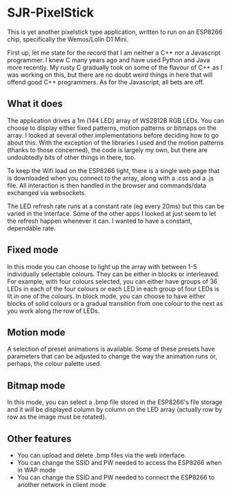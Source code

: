# SJR-PixelStick
This is yet another pixelstick type application, written to run on an ESP8266 chip, specifically the Wemos/Lolin D1 Mini. 

First up, let me state for the record that I am neither a C++ nor a Javascript programmer. I knew C many years ago and have used Python and Java more recently. My rusty C gradually took on some of the flavour of C++ as I was working on this, but there are no doubt weird things in here that will offend good C++ programmers. As for the Javascript, all bets are off.

## What it does

The application drives a 1m (144 LED) array of WS2812B RGB LEDs. You can choose to display either fixed patterns, motion patterns or bitmaps on the array. I looked at several other implementations before deciding how to go about this. With the exception of the libraries I used and the motion patterns (thanks to those concerned), the code is largely my own, but there are undoubtedly bits of other things in there, too.

To keep the Wifi load on the ESP8266 light, there is a single web page that is downloaded when you connect to the array, along with a .css and a .js file. All interaction is then handled in the browser and commands/data exchanged via websockets.

The LED refresh rate runs at a constant rate (eg every 20ms) but this can be varied in the interface. Some of the other apps I looked at just seem to let the refresh happen whenever it can. I wanted to have a constant, dependable rate.

## Fixed mode

In this mode you can choose to light up the array with between 1-5 individually selectable colours. They can be either in blocks or interleaved. For example, with four colours selected, you can either have groups of 36 LEDs in each of the four colours or each LED in each group of four LEDs is lit in one of the colours. In block mode, you can choose to have either blocks of solid colours or a gradual transition from one colour to the next as you work along the row of LEDs.

## Motion mode

A selection of preset animations is available. Some of these presets have parameters that can be adjusted to change the way the animation runs or, perhaps, the colour palette used.

## Bitmap mode

In this mode, you can select a .bmp file stored in the ESP8266's file storage and it will be displayed column by column on the LED array (actually row by row as the image must be rotated).

## Other features

- You can upload and delete .bmp files via the web interface.
- You can change the SSID and PW needed to access the ESP8266 when in WAP mode
- You can change the SSID and PW needed to connect the ESP8266 to another network in client mode
